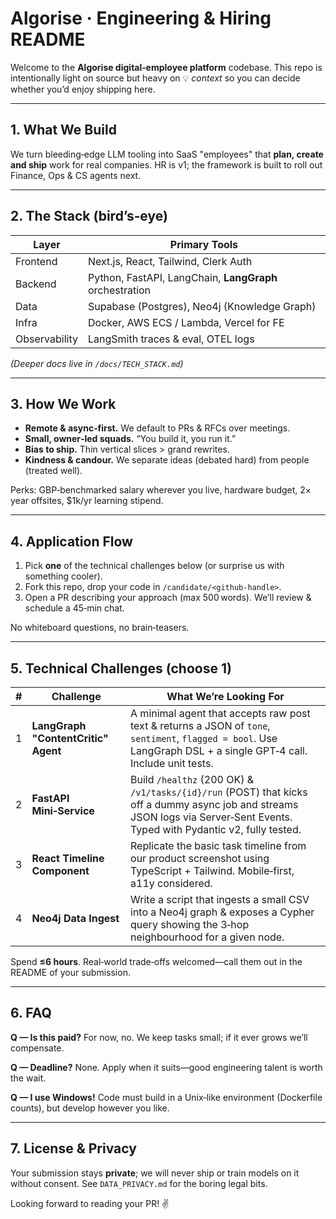 # Algorise · Engineering & Hiring README

Welcome to the **Algorise digital‑employee platform** codebase. This repo is intentionally light on source but heavy on 💡 *context* so you can decide whether you’d enjoy shipping here.

---

## 1. What We Build

We turn bleeding‑edge LLM tooling into SaaS "employees" that **plan, create and ship** work for real companies. HR is v1; the framework is built to roll out Finance, Ops & CS agents next.

---

## 2. The Stack (bird’s‑eye)

| Layer         | Primary Tools                                           |
| ------------- | ------------------------------------------------------- |
| Frontend      | Next.js, React, Tailwind, Clerk Auth                    |
| Backend       | Python, FastAPI, LangChain, **LangGraph** orchestration |
| Data          | Supabase (Postgres), Neo4j (Knowledge Graph)            |
| Infra         | Docker, AWS ECS / Lambda, Vercel for FE                 |
| Observability | LangSmith traces & eval, OTEL logs                      |

*(Deeper docs live in `/docs/TECH_STACK.md`)*

---

## 3. How We Work  

* **Remote & async‑first.** We default to PRs & RFCs over meetings.
* **Small, owner‑led squads.** “You build it, you run it.”
* **Bias to ship.** Thin vertical slices > grand rewrites.
* **Kindness & candour.** We separate ideas (debated hard) from people (treated well).

Perks: GBP‑benchmarked salary wherever you live, hardware budget, 2× year offsites, \$1k/yr learning stipend.

---

## 4. Application Flow

1. Pick **one** of the technical challenges below (or surprise us with something cooler).
2. Fork this repo, drop your code in `/candidate/<github‑handle>`.
3. Open a PR describing your approach (max 500 words). We’ll review & schedule a 45‑min chat.

No whiteboard questions, no brain‑teasers.

---

## 5. Technical Challenges (choose 1)

| # | Challenge                           | What We’re Looking For                                                                                                                                                       |
| - | ----------------------------------- | ---------------------------------------------------------------------------------------------------------------------------------------------------------------------------- |
| 1 | **LangGraph "ContentCritic" Agent** | A minimal agent that accepts raw post text & returns a JSON of `tone`, `sentiment`, `flagged = bool`. Use LangGraph DSL + a single GPT‑4 call. Include unit tests.           |
| 2 | **FastAPI Mini‑Service**            | Build `/healthz` (200 OK) & `/v1/tasks/{id}/run` (POST) that kicks off a dummy async job and streams JSON logs via Server‑Sent Events. Typed with Pydantic v2, fully tested. |
| 3 | **React Timeline Component**        | Replicate the basic task timeline from our product screenshot using TypeScript + Tailwind. Mobile‑first, a11y considered.                                                    |
| 4 | **Neo4j Data Ingest**               | Write a script that ingests a small CSV into a Neo4j graph & exposes a Cypher query showing the 3‑hop neighbourhood for a given node.                                        |

Spend **≤6 hours**. Real‑world trade‑offs welcomed—call them out in the README of your submission.

---

## 6. FAQ

**Q — Is this paid?**
For now, no. We keep tasks small; if it ever grows we’ll compensate.

**Q — Deadline?**
None. Apply when it suits—good engineering talent is worth the wait.

**Q — I use Windows!**
Code must build in a Unix‑like environment (Dockerfile counts), but develop however you like.

---

## 7. License & Privacy

Your submission stays **private**; we will never ship or train models on it without consent. See `DATA_PRIVACY.md` for the boring legal bits.

Looking forward to reading your PR! ✌️
